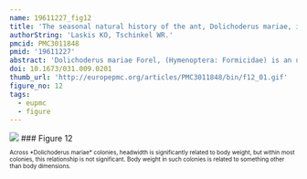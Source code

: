 ```yaml
---
name: 19611227_fig12
title: 'The seasonal natural history of the ant, Dolichoderus mariae, in Northern Florida.'
authorString: 'Laskis KO, Tschinkel WR.'
pmcid: PMC3011848
pmid: '19611227'
abstract: 'Dolichoderus mariae Forel, (Hymenoptera: Formicidae) is an uncommon, monomorphic but locally abundant, reddish-brown ant of peculiar nesting habits, whose range includes most of the eastern USA. In north Florida the ant excavates soil under wiregrass clumps or other plants with fibrous roots to form a single, large, shallow, conical or ovoid chamber broadly open to the surface around the plant base. Colonies are highly polygyne and, during the warm season, inhabit multiple nests connected only by above ground trails, over which nests exchange workers. Although monomorphic, worker size may differ significantly between colonies. The colony cycle is dominated by strong seasonal polydomy. From one or two over-wintering nests, the colonies expanded to occupy up to 60 nests by late summer, then retract once more to one or two nests by mid-winter. The worker-to-queen ratio changed greatly during this cycle, with over two thousand workers per queen during fall and winter, dropping to a low of about 300 during midsummer. Most of these summer queens probably die during the fall. Colonies reoccupy roughly the same area year to year even though they contract down to one or two nests in winter. Observation of fights in the contact zone between colonies suggested that the colonies are territorial. The ants subsist by tending aphids and scale insects for honeydew and scavenging for dead insects within their territories.'
doi: 10.1673/031.009.0201
thumb_url: 'http://europepmc.org/articles/PMC3011848/bin/f12_01.gif'
figure_no: 12
tags:
  - eupmc
  - figure
---
```

<img src='http://europepmc.org/articles/PMC3011848/bin/f12_01.jpg' style='max-height: 300px'>
### Figure 12
<p style='font-size: 10px;'>Across *Dolichoderus mariae* colonies, headwidth is significantly related to body weight, but within most colonies, this relationship is not significant. Body weight in such colonies is related to something other than body dimensions.</p>